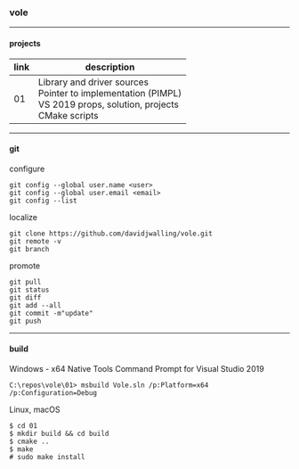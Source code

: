 ### vole

<hr>

#### projects

|link|description|
|-|-|
|01|Library and driver sources<br>Pointer to implementation (PIMPL)<br>VS 2019 props, solution, projects<br>CMake scripts|

<hr>

#### git
configure
```
git config --global user.name <user>
git config --global user.email <email>
git config --list
```
localize
```
git clone https://github.com/davidjwalling/vole.git
git remote -v
git branch
```
promote
```
git pull
git status
git diff
git add --all
git commit -m"update"
git push
```

<hr>

#### build
Windows - x64 Native Tools Command Prompt for Visual Studio 2019
```
C:\repos\vole\01> msbuild Vole.sln /p:Platform=x64 /p:Configuration=Debug
```
Linux, macOS
```
$ cd 01
$ mkdir build && cd build
$ cmake ..
$ make
# sudo make install
```

